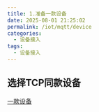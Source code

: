 ```yaml
---
title: 1.准备一款设备
date: 2025-08-01 21:25:02
permalink: /iot/mqtt/device
categories:
  - 设备接入
tags:
  - 设备接入
---
```


## 选择TCP同款设备

[一款设备](/iot/tcp/connected "与TCP同款设备")

